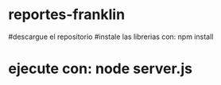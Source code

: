 # reportes-franklin
#descargue el repositorio
#instale las librerias con: npm install
# ejecute con: node server.js
